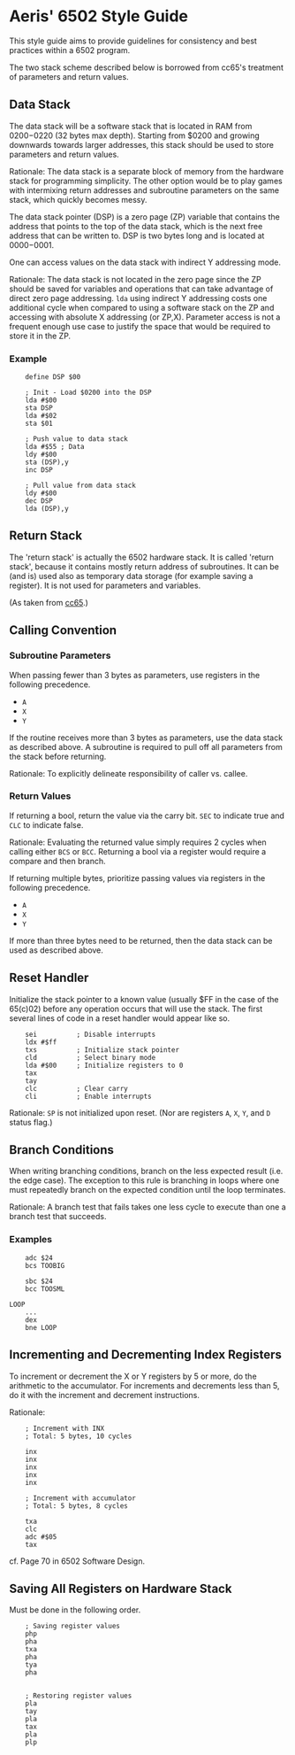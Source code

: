 # Aeris' 6502 Style Guide

This style guide aims to provide guidelines for consistency and best practices
within a 6502 program. 

The two stack scheme described below is borrowed from cc65's treatment of 
parameters and return values.

## Data Stack

The data stack will be a software stack that is located in RAM from $0200-$0220 
(32 bytes max depth). Starting from $0200 and growing downwards towards larger 
addresses, this stack should be used to store parameters and return values.

Rationale: The data stack is a separate block of memory from the hardware stack 
for programming simplicity. The other option would be to play games with 
intermixing return addresses and subroutine parameters on the same stack, which 
quickly becomes messy.

The data stack pointer (DSP) is a zero page (ZP) variable that contains the 
address that points to the top of the data stack, which is the next free address 
that can be written to. DSP is two bytes long and is located at $0000-$0001.

One can access values on the data stack with indirect Y addressing mode.

Rationale: The data stack is not located in the zero page since the ZP should be
saved for variables and operations that can take advantage of direct zero page 
addressing. `lda` using indirect Y addressing costs one additional cycle when 
compared to using a software stack on the ZP and accessing with absolute X 
addressing (or ZP,X). Parameter access is not a frequent enough use case to 
justify the space that would be required to store it in the ZP.

### Example

```
    define DSP $00

    ; Init - Load $0200 into the DSP
    lda #$00
    sta DSP
    lda #$02
    sta $01 
 
    ; Push value to data stack
    lda #$55 ; Data 
    ldy #$00
    sta (DSP),y
    inc DSP

    ; Pull value from data stack
    ldy #$00
    dec DSP
    lda (DSP),y
```

## Return Stack

The 'return stack' is actually the 6502 hardware stack. It is called 'return 
stack', because it contains mostly return address of subroutines. It can be (and
is) used also as temporary data storage (for example saving a register). It is 
not used for parameters and variables.

(As taken from [cc65](https://github.com/cc65/wiki/wiki/Parameter-and-return-stacks#the-return-stack).)

## Calling Convention

### Subroutine Parameters 
When passing fewer than 3 bytes as parameters, use registers in the following 
precedence.
* `A`
* `X`
* `Y`

If the routine receives more than 3 bytes as parameters, use the data stack
as described above. A subroutine is required to pull off all parameters from the 
stack before returning.

Rationale: To explicitly delineate responsibility of caller vs. callee.

### Return Values

If returning a bool, return the value via the carry bit. `SEC` to indicate true 
and `CLC` to indicate false.

Rationale: Evaluating the returned value simply requires 2 cycles when calling 
either `BCS` or `BCC`. Returning a bool via a register would require a compare
and then branch. 

If returning multiple bytes, prioritize passing values via registers in the 
following precedence.
* `A`
* `X`
* `Y`

If more than three bytes need to be returned, then the data stack can be used as 
described above.

## Reset Handler

Initialize the stack pointer to a known value (usually $FF in the case of the 
65(c)02) before any operation occurs that will use the stack. The first several 
lines of code in a reset handler would appear like so.

```
    sei          ; Disable interrupts
    ldx #$ff
    txs          ; Initialize stack pointer
    cld          ; Select binary mode
    lda #$00     ; Initialize registers to 0
    tax    
    tay
    clc          ; Clear carry
    cli          ; Enable interrupts
```

Rationale: `SP` is not initialized upon reset. (Nor are registers `A`, `X`, `Y`,
and `D` status flag.)

## Branch Conditions

When writing branching conditions, branch on the less expected result (i.e. the 
edge case). The exception to this rule is branching in loops where one must 
repeatedly branch on the expected condition until the loop terminates.

Rationale: A branch test that fails takes one less cycle to execute than one a
branch test that succeeds. 

### Examples

```
    adc $24
    bcs TOOBIG

    sbc $24
    bcc TOOSML

LOOP
    ...
    dex
    bne LOOP
```

## Incrementing and Decrementing Index Registers

To increment or decrement the X or Y registers by 5 or more, do the arithmetic 
to the accumulator. For increments and decrements less than 5, do it with the 
increment and decrement instructions. 

Rationale: 

```
    ; Increment with INX
    ; Total: 5 bytes, 10 cycles

    inx
    inx
    inx
    inx
    inx

    ; Increment with accumulator
    ; Total: 5 bytes, 8 cycles

    txa
    clc
    adc #$05
    tax
```

cf. Page 70 in 6502 Software Design.

## Saving All Registers on Hardware Stack

Must be done in the following order.

```
    ; Saving register values
    php 
    pha 
    txa
    pha 
    tya
    pha


    ; Restoring register values
    pla
    tay
    pla 
    tax
    pla
    plp
```




